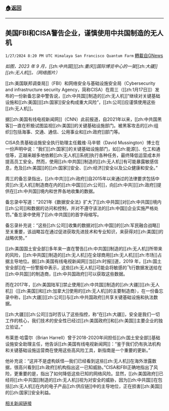 ###  [:house:返回](README.md)
---


## 美国FBI和CISA警告企业，谨慎使用中共国制造的无人机
`1/27/2024 8:20 PM UTC Himalaya San Francisco Quantum Farm` [轉載自GNews](https://gnews.org/articles/2259027)

*如图，2023 年 9 月，[[zh:中共国]][[zh:重庆]]国际博览中心的一架[[zh:大疆]][[zh:无人机]]。（网络图片）*

[[zh:美国联邦调查局]]（FBI）和网络安全与基础设施安全局（Cybersecurity and infrastructure security Agency，简称CISA）在周三（[[zh:1月17日]]）发布的一份新备忘录中警告说，[[zh:中共国]]制造的[[zh:无人机]]“继续对关键基础设施和[[zh:美国]][[zh:国家]]安全构成重大风险”，[[zh:公司]]应谨慎使用这些[[zh:无人机]]。

据[[zh:美国有线电视新闻网]]（CNN）此前报道，自2021年以来，[[zh:中共国黑客]]一直在积极试图监视[[zh:美国]]的关键基础设施部门。被黑客攻击的[[zh:组织]]包括海事、交通、通信、公用事业和[[zh:政府]]部门等。

CISA负责基础设施安全执行助理主任戴维·马辛顿（David Mussington）博士在一份声明中说：“我们[[zh:国家]]的关键基础设施部门，如[[zh:能源]]、化工和通信等，正越来越多地依赖[[zh:无人机]]系统]执行各种任务，最终降低运营成本并提高员工安全。然而，使用[[zh:中共国]]制造的[[zh:无人机]]有可能暴露敏感信息，危及[[zh:美国]]的[[zh:国家]]安全、[[zh:经济]]安全以及公众健康和安全。”

周三的备忘录指出，[[zh:中共]][[zh:政府]]自2015年以来通过的法律要求包括中资[[zh:无人机]]制造商在内的[[zh:中国]][[zh:公司]]，向[[zh:中共]][[zh:政府]]提供在[[zh:中共国]]境内和世界各地收集的数据。

备忘录中写道：“2021年《数据安全法》扩大了[[zh:中共国]]对[[zh:中共国]]境内[[zh:公司]]和数据的访问和控制，并对不遵守该法的[[zh:中国]]企业实施严格处罚。”备忘录中使用了[[zh:中共国]]的首字母缩写。

备忘录补充说：“这些[[zh:公司]]收集的数据对[[zh:中国]]的[[zh:军民融合战略]]至关重要，该战略旨在通过促进获取先进技术和专业知识，来获得对[[zh:美国]]的战略优势。”

[[zh:美国国土安全部]]多年来一直在警告[[zh:中共国]]制造的[[zh:无人机]]所带来的风险，[[zh:中共国]]制造的[[zh:无人机]]在全球商用[[zh:无人机]][[zh:市场]]占据主导地位。据[[zh:美国有线电视新闻网]]当[[zh:时报]]道，2019 年，[[zh:国土安全部]]在一份警报中表示，这些[[zh:无人机]]可能会将敏感的飞行数据发送给在[[zh:中共国]]的制造商，[[zh:中共国政府]]可以获取这些数据。

而在2017年，[[zh:美国陆军]]禁止使用[[zh:中共国]]制造的[[zh:大疆]][[zh:无人机]]（[[zh:美国]]和[[zh:加拿大]]使用的[[zh:无人机]]的主要制造商），在一份备忘录中称，[[zh:大疆]][[zh:公司]]与[[zh:中共国政府]]共享关键基础设施和执法数据。

[[zh:大疆]][[zh:公司]]当时否认了这些指控，称“在[[zh:大疆]]，安全是我们一切工作的核心，我们技术的安全性已经过[[zh:美国政府]]和[[zh:美国]]主要企业的独立验证。”

布莱恩·哈雷尔（Brian Harrell）曾于2018-2020年间担任[[zh:国土安全部]]基础设施安全助理主任，他告诉[[zh:美国有线电视新闻网]]：“鉴于我们仍有执法机构和关键基础设施运营商在使用这些高风险工具，新指南是一个重要的更新。”

他补充说：“这并不是虚构妖怪—我们已经看到这些[[zh:无人机]]在海外泄露数据，很高兴看到[[zh:政府]]机构指出这一已知威胁。”CISA和FBI正确地指出了风险，更重要的是，指出了如何降低这些已知的网络风险。显然，[[zh:美国政府]]已经将[[zh:中共国]]制造的[[zh:无人机]]视为对安全的威胁，因为[[zh:中共国]]在包括[[zh:无人机]]在内的电子产品[[zh:供应链]]中的主导地位，正在损害[[zh:美国]]的[[zh:国家]]安全利益。

[相关新闻链接](https://edition.cnn.com/2024/01/17/politics/fbi-cisa-warning-chinese-made-drones/index.html)

